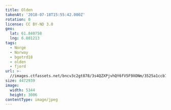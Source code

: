 ```yaml
---
title: Olden
takenAt: '2018-07-18T15:55:42.000Z'
rotation: 0
license: CC BY-ND 3.0
geo:
  lat: 61.840758
  lng: 6.801213
tags:
  - Norge
  - Norway
  - bgotrd18
  - olden
  - fjord
url: >-
  //images.ctfassets.net/bncv3c2gt878/3s4QZXPjvhQY6fV5F9XONm/3525a1ccb7b7ca6e64c7f50168807044/olden_42955754595_o
size: 4472939
image:
  width: 5344
  height: 3006
contentType: image/jpeg
---
```



